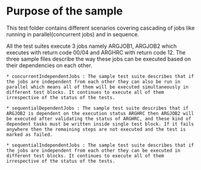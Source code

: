 # Purpose of the sample
This test folder contains different scenarios covering cascading of jobs like running in parallel(concurrent jobs) and in sequence.

All the test suites execute 3 jobs namely ARGJOB1, ARGJOB2 which executes with return code 00/04 and ARGHRC with return code 12. 
The three sample files describe the way these jobs can be executed based on their dependencies on each other.

    * concurrentIndependentJobs : The sample test suite describes that if the jobs are independent from each other they can also be run in parallel which means all of them will be executed simultaneously in different test blocks. It continues to execute all of them irrespective of the status of the tests.
          
    * sequentialDependentJobs : The sample test suite describes that if ARGJOB2 is dependent on the execution status ARGHRC then ARGJOB2 will be executed after validating the status of ARGHRC, and these kind of dependent tasks must be written inside single test block. If it fails anywhere then the remaining steps are not executed and the test is marked as failed.

    * sequentialIndependentJobs : The sample test suite describes that if the jobs are independent from each other they can be executed in different test blocks. It continues to execute all of them irrespective of the status of the tests.